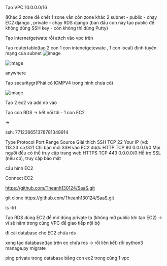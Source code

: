 Tạo VPC  10.0.0.0/16  


(Khác 2 zone để chết 1 zone vẫn còn zone khác
2 subnet - public - chạy EC2 django ,  private - chạy RDS django (ban đầu con này tạo public để không dùng SSH key - còn không thì dùng Putty)



Tạo internetgetwate rồi attch vào vpc trên


Tạo routertable(tạo 2 con 1 con intenetgetewate , 1 con local)
định tuyến mạng của subnet
![image](https://github.com/user-attachments/assets/30034157-f683-41cf-b2f1-e35b87c4454a)

![image](https://github.com/user-attachments/assets/d27fd784-bdb9-4862-9a97-11eb699bb58d)

anywhere



Tạo securitygr(Phải có ICMPV4 trong hình chưa có)

![image](https://github.com/user-attachments/assets/2a350185-aa8e-4058-b408-a25504a7cd30)


Tạo 2 ec2 và add nó vào 

Tạo con RDS -> kết nối tới - 1 con EC2

-> 









ssh: 771236651378781348914







Type
Protocol
Port Range
Source
Giải thích
SSH
TCP
22
Your IP (vd: 113.23.x.x/32)
Chỉ bạn mới SSH vào EC2 được
HTTP
TCP
80
0.0.0.0/0
Mọi người đều có thể truy cập trang web
HTTPS
TCP
443
0.0.0.0/0
Hỗ trợ SSL (nếu có), truy cập bảo mật




cấu hình EC2




Connect EC2 

https://github.com/Theanh130124/SaaS.git


git clone https://github.com/Theanh130124/SaaS.git

ls -lrt


Tạo RDS dùng EC2 để mở dùng private Ip (không mở public khi tạo EC2) -> vì sẽ  nằm trong cùng VPC để giao tiếp nội bộ



đi cài database cho EC2 chứa rds  

xong tạo database(tạo trên ec chứa rds -> rồi liên kết) 
rồi python3 manage.py migrate 




ping private trong database bằng con ec2 trong cùng 1 vpc
